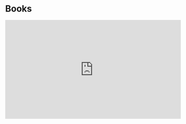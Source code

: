 # Books

<iframe width="560" height="315" src="https://www.youtube.com/embed/eYzGO0hHRWY" title="YouTube video player" frameborder="0" allow="accelerometer; autoplay; clipboard-write; encrypted-media; gyroscope; picture-in-picture; web-share" allowfullscreen></iframe>
